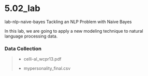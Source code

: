 # 5.02_lab
lab-nlp-naive-bayes
Tackling an NLP Problem with Naive Bayes

In this lab, we are going to apply a new modeling technique to natural language processing data.

### Data Collection

> - celli-al_wcpr13.pdf
>
> - mypersonality_final.csv

